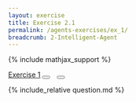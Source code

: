 ```yaml
---
layout: exercise
title: Exercise 2.1
permalink: /agents-exercises/ex_1/
breadcrumb: 2-Intelligent-Agent
---
```


{% include mathjax_support %}

<div class="card">
<div class="card-header p-2">
<a href='#' class="p-2">Exercise 1</a>
<button type="button" class="btn btn-dark float-right" title="Solve this Exercise" onclick="solve('ex2.1');" href="#"><i id="ex2.1" class="fas fa-pen" style="color:white"></i></button>
<a class="edit_question" href="#"><button type="button" class="btn btn-dark float-right" title="Edit this Question"  style="margin-left:10px; margin-right:10px;" onclick="edit('ex2.1');" href="#"><i id="ex2.1" class="far fa-edit" style="color:white"></i></button></a>
</div>
<div class="card-body">
<p class="card-text">{% include_relative question.md %}</p>
</div>
</div>
<br>
